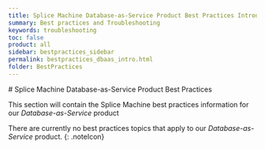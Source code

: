 ```yaml
---
title: Splice Machine Database-as-Service Product Best Practices Introduction
summary: Best practices and Troubleshooting
keywords: troubleshooting
toc: false
product: all
sidebar: bestpractices_sidebar
permalink: bestpractices_dbaas_intro.html
folder: BestPractices
---
```

<section>
<div class="TopicContent" data-swiftype-index="true" markdown="1">
# Splice Machine Database-as-Service Product Best Practices

This section will contain the Splice Machine best practices information for our *Database-as-Service* product

There are currently no best practices topics that apply to our *Database-as-Service* product.
{: .noteIcon}


</div>
</section>

